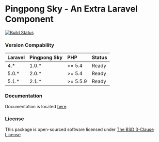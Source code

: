 # Pingpong Sky - An Extra Laravel Component

[![Build Status](https://travis-ci.org/pingpong-labs/sky.svg)](https://travis-ci.org/pingpong-labs/sky)

### Version Compability

 Laravel  | Pingpong Sky     | PHP    | Status
:---------|:-----------------|:-------|:--------
 4.*      | 1.0.*            |>= 5.4  | Ready
 5.0.*    | 2.0.*            |>= 5.4  | Ready
 5.1.*    | 2.1.*            |>= 5.5.9| Ready
 
### Documentation

Documentation is located [here](http://sky.pingpong-labs.com).

### License

This package is open-sourced software licensed under [The BSD 3-Clause License](http://opensource.org/licenses/BSD-3-Clause)